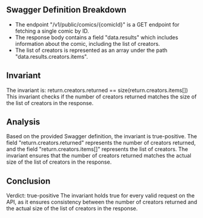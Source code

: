## Swagger Definition Breakdown
- The endpoint "/v1/public/comics/{comicId}" is a GET endpoint for fetching a single comic by ID.
- The response body contains a field "data.results" which includes information about the comic, including the list of creators.
- The list of creators is represented as an array under the path "data.results.creators.items".

## Invariant
The invariant is: return.creators.returned == size(return.creators.items[])
This invariant checks if the number of creators returned matches the size of the list of creators in the response.

## Analysis
Based on the provided Swagger definition, the invariant is true-positive. The field "return.creators.returned" represents the number of creators returned, and the field "return.creators.items[]" represents the list of creators. The invariant ensures that the number of creators returned matches the actual size of the list of creators in the response.

## Conclusion
Verdict: true-positive
The invariant holds true for every valid request on the API, as it ensures consistency between the number of creators returned and the actual size of the list of creators in the response.
